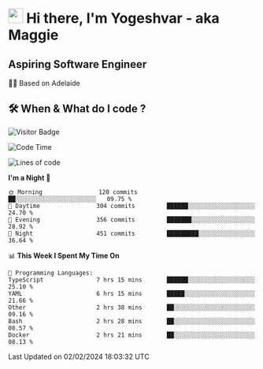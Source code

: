 <h1><img src="https://emojis.slackmojis.com/emojis/images/1531849430/4246/blob-sunglasses.gif?1531849430" width="30"/> Hi there, I'm Yogeshvar - aka Maggie</h1>

## Aspiring Software Engineer
🏂🏻  Based on Adelaide 

## 🛠 When & What do I code ?  

![Visitor Badge](https://visitor-badge.feriirawann.repl.co?username=yogeshvar&repo=yogeshvar&label=Visitors&style=plastic&color=%23457BFF&contentType=svg)

<!--START_SECTION:waka-->
![Code Time](http://img.shields.io/badge/Code%20Time-2%2C667%20hrs%2038%20mins-blue)

![Lines of code](https://img.shields.io/badge/From%20Hello%20World%20I%27ve%20Written-4.1%20million%20lines%20of%20code-blue)

**I'm a Night 🦉** 

```text
🌞 Morning                120 commits         ██░░░░░░░░░░░░░░░░░░░░░░░   09.75 % 
🌆 Daytime                304 commits         ██████░░░░░░░░░░░░░░░░░░░   24.70 % 
🌃 Evening                356 commits         ███████░░░░░░░░░░░░░░░░░░   28.92 % 
🌙 Night                  451 commits         █████████░░░░░░░░░░░░░░░░   36.64 % 
```


📊 **This Week I Spent My Time On** 

```text
💬 Programming Languages: 
TypeScript               7 hrs 15 mins       ██████░░░░░░░░░░░░░░░░░░░   25.10 % 
YAML                     6 hrs 15 mins       █████░░░░░░░░░░░░░░░░░░░░   21.66 % 
Other                    2 hrs 38 mins       ██░░░░░░░░░░░░░░░░░░░░░░░   09.16 % 
Bash                     2 hrs 28 mins       ██░░░░░░░░░░░░░░░░░░░░░░░   08.57 % 
Docker                   2 hrs 21 mins       ██░░░░░░░░░░░░░░░░░░░░░░░   08.13 % 
```


 Last Updated on 02/02/2024 18:03:32 UTC
<!--END_SECTION:waka-->

